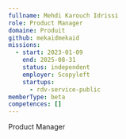 ```yaml
---
fullname: Mehdi Karouch Idrissi
role: Product Manager
domaine: Produit
github: mekaidmekaid
missions:
  - start: 2023-01-09
    end: 2025-08-31
    status: independent
    employer: Scopyleft
    startups:
      - rdv-service-public
memberType: beta
competences: []
---
```

Product Manager